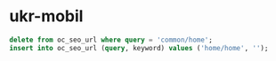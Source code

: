 # ukr-mobil

```sql
delete from oc_seo_url where query = 'common/home';
insert into oc_seo_url (query, keyword) values ('home/home', '');
```
